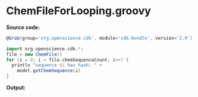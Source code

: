 # ChemFileForLooping.groovy
**Source code:**
```groovy
@Grab(group='org.openscience.cdk', module='cdk-bundle', version='2.9')

import org.openscience.cdk.*;
file = new ChemFile()
for (i = 0; i < file.chemSequenceCount; i++) {
  println "sequence $i has hash: " +
    model.getChemSequence(i)
}
```
**Output:**
```plain
```
